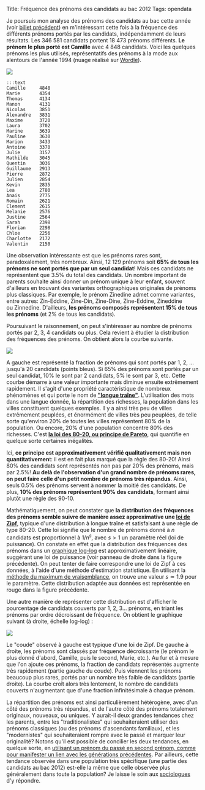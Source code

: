 Title: Fréquence des prénoms des candidats au bac 2012
Tags: opendata

Je poursuis mon analyse des prénoms des candidats au bac cette année (voir 
[billet précédent](http://cyrille.rossant.net/prenoms-et-reussite-au-bac/)) en
m'intéressant cette fois à la fréquence des différents prénoms portés
par les candidats, indépendamment de leurs résultats. Les 346 581
candidats portent 18 473 prénoms différents. **Le prénom le plus porté
est Camille** avec 4 848 candidats. Voici les quelques prénoms les plus
utilisés, représentatifs des prénoms à la mode aux alentours de l'année
1994 (nuage réalisé sur [Wordle](http://www.wordle.net)).


![]({filename}images/prenoms-cloud.png)

<!-- PELICAN_END_SUMMARY -->

    :::text
    Camille     4848
    Marie       4354
    Thomas      4134
    Manon       4131
    Nicolas     3851
    Alexandre   3831
    Maxime      3720
    Laura       3702
    Marine      3639
    Pauline     3630
    Marion      3433
    Antoine     3370
    Julie       3157
    Mathilde    3045
    Quentin     3036
    Guillaume   2913
    Pierre      2872
    Julien      2854
    Kevin       2835
    Lea         2780
    Anais       2775
    Romain      2621
    Clement     2615
    Melanie     2576
    Justine     2564
    Sarah       2398
    Florian     2298
    Chloe       2256
    Charlotte   2172
    Valentin    2150

Une observation intéressante est que les prénoms rares sont,
paradoxalement, très nombreux. Ainsi, 12 129 prénoms soit **65% de tous
les prénoms ne sont portés que par un seul candidat**! Mais ces
candidats ne représentent que 3.5% du total des candidats. Un nombre
important de parents souhaite ainsi donner un prénom unique à leur
enfant, souvent d'ailleurs en trouvant des variantes orthographiques
originales de prénoms plus classiques. Par exemple, le prénom Zinedine
admet comme variantes, entre
autres: Zin-Eddine, Zine-Din, Zine-Dine, Zine-Eddine, Zineddine
ou Zinnedine. D'ailleurs, **les prénoms composés représentent 15% de
tous les prénoms** (et 2% de tous les candidats).

Poursuivant le raisonnement, on peut s'intéresser au nombre de prénoms
portés par 2, 3, 4 candidats ou plus. Cela revient à étudier la
distribution des fréquences des prénoms. On obtient alors la courbe
suivante.

![]({filename}images/prenoms-zipf.png)

A gauche est représenté la fraction de prénoms qui sont portés par 1, 2,
... jusqu'à 20 candidats (points bleus). Si 65% des prénoms sont portés
par un seul candidat, 10% le sont par 2 candidats, 5% le sont par 3,
etc. Cette courbe démarre à une valeur importante mais diminue ensuite
extrêmement rapidement. Il s'agit d'une propriété caractéristique de
nombreux phénomènes et qui porte le nom de [**"longue
traîne"**](http://fr.wikipedia.org/wiki/Longue_tra%C3%AEne).
L'utilisation des mots dans une langue donnée, la répartition des
richesses, la population dans les villes constituent quelques exemples.
Il y a ainsi très peu de villes extrêmement peuplées, et énormément de
villes très peu peuplées, de telle sorte qu'environ 20% de toutes les
villes représentent 80% de la population. Ou encore, 20% d'une
population concentre 80% des richesses. C'est [**la loi des 80-20, ou
principe de Pareto**](http://fr.wikipedia.org/wiki/Principe_de_Pareto),
qui quantifie en quelque sorte certaines inégalités.

Ici, **ce principe est approximativement vérifié qualitativement mais
non quantitativemen**t: il est en fait plus marqué que la règle des
80-20! Ainsi 80% des candidats sont représentés non pas par 20% des
prénoms, mais par 2.5%! **Au delà de l'observation d'un grand nombre de
prénoms rares, on peut faire celle d'un petit nombre de prénoms très
répandus**. Ainsi, seuls 0.5% des prénoms servent à nommer la moitié des
candidats. De plus, **10% des prénoms représentent 90% des candidats**,
formant ainsi plutôt une règle des 90-10.

Mathématiquement, on peut constater que **la distribution des fréquences
des prénoms semble suivre de manière assez approximative une [loi de
Zipf](http://fr.wikipedia.org/wiki/Loi_de_Zipf)**, typique d'une
distribution à longue traîne et satisfaisant à une règle de type 80-20.
Cette loi signifie que le nombre de prénoms donné à $n$
candidats est proportionnel à $1/n^s$, avec
$s>1$ un paramètre réel (loi de puissance). On constate en
effet que la distribution des fréquences des prénoms dans un [graphique
log-log](http://en.wikipedia.org/wiki/Log-log_plot) est
approximativement linéaire, suggérant une loi de puissance
(voir panneau de droite dans la figure précédente). On peut tenter de
faire correspondre une loi de Zipf à ces données, à l'aide d'une méthode
d'estimation statistique. En utilisant la [méthode du maximum de
vraisemblance](http://fr.wikipedia.org/wiki/Maximum_de_vraisemblance),
on trouve une valeur $s \simeq 1.9$ pour le paramètre.
Cette distribution adaptée aux données est représentée en rouge dans la
figure précédente.

Une autre manière de représenter cette distribution est d'afficher le
pourcentage de candidats couverts par 1, 2, 3... prénoms, en triant les
prénoms par ordre décroissant de fréquence. On obtient le graphique
suivant (à droite, échelle log-log) :

![]({filename}images/prenoms-frequency.png)

Le "coude" observé à gauche est typique d'une loi de Zipf. De gauche à
droite, les prénoms sont classés par fréquence décroissante (le prénom
le plus donné d'abord, Camille, puis le second, Marie, etc.). Au fur et
à mesure que l'on ajoute ces prénoms, la fraction de candidats
représentés augmente très rapidement (partie gauche du coude). Puis
viennent les prénoms beaucoup plus rares, portés par un nombre très
faible de candidats (partie droite). La courbe croît alors très
lentement, le nombre de candidats couverts n'augmentant que d'une
fraction infinitésimale à chaque prénom.

La répartition des prénoms est ainsi particulièrement hétérogène, avec
d'un côté des prénoms très répandus, et de l'autre côté des prénoms
totalement originaux, nouveaux, ou uniques. Y aurait-il deux grandes
tendances chez les parents, entre les "traditionalistes" qui
souhaiteraient utiliser des prénoms classiques (ou des prénoms
d'ascendants familiaux), et les "modernistes" qui souhaiteraient rompre
avec le passé et marquer leur originalité? Notons qu'il est possible de
concilier les deux tendances, en quelque sorte, en [utilisant un prénom
du passé en second prénom, comme pour manifester un lien avec les
générations
précédentes](http://coulmont.com/blog/2011/07/20/le-vieux-qui-hante/).
Par ailleurs, cette tendance observée dans une population très
spécifique (une partie des candidats au bac 2012) est-elle la même que
celle observée plus généralement dans toute la population? Je laisse le
soin aux [sociologues](http://coulmont.com/) d'y répondre.
